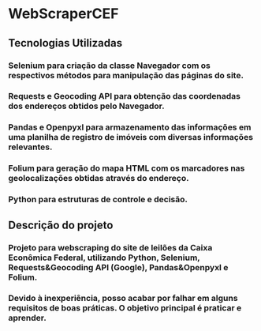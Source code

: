 # WebScraperCEF
## Tecnologias Utilizadas
### Selenium para criação da classe Navegador com os respectivos métodos para manipulação das páginas do site.
### Requests e Geocoding API para obtenção das coordenadas dos endereços obtidos pelo Navegador.
### Pandas e Openpyxl para armazenamento das informações em uma planilha de registro de imóveis com diversas informações relevantes.
### Folium para geração do mapa HTML com os marcadores nas geolocalizações obtidas através do endereço.
### Python para estruturas de controle e decisão.
## Descrição do projeto
### Projeto para webscraping do site de leilões da Caixa Econômica Federal, utilizando Python, Selenium, Requests&Geocoding API (Google), Pandas&Openpyxl e Folium.
### Devido à inexperiência, posso acabar por falhar em alguns requisitos de boas práticas. O objetivo principal é praticar e aprender.
